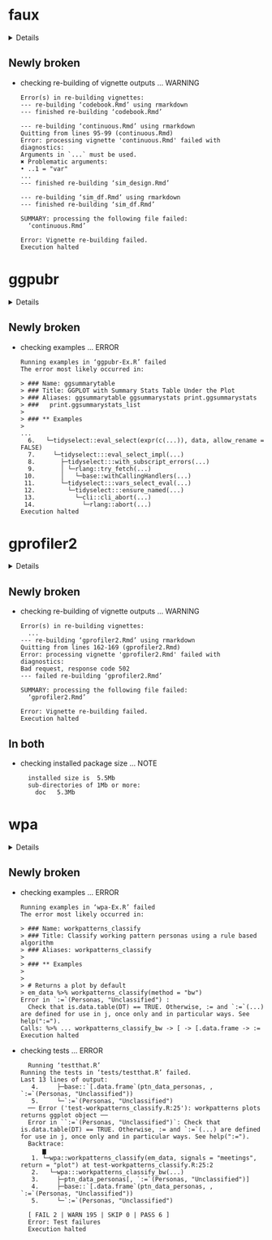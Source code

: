 # faux

<details>

* Version: 1.1.0
* GitHub: https://github.com/debruine/faux
* Source code: https://github.com/cran/faux
* Date/Publication: 2021-09-13 21:40:02 UTC
* Number of recursive dependencies: 133

Run `revdepcheck::cloud_details(, "faux")` for more info

</details>

## Newly broken

*   checking re-building of vignette outputs ... WARNING
    ```
    Error(s) in re-building vignettes:
    --- re-building ‘codebook.Rmd’ using rmarkdown
    --- finished re-building ‘codebook.Rmd’
    
    --- re-building ‘continuous.Rmd’ using rmarkdown
    Quitting from lines 95-99 (continuous.Rmd) 
    Error: processing vignette 'continuous.Rmd' failed with diagnostics:
    Arguments in `...` must be used.
    ✖ Problematic arguments:
    • ..1 = "var"
    ...
    --- finished re-building ‘sim_design.Rmd’
    
    --- re-building ‘sim_df.Rmd’ using rmarkdown
    --- finished re-building ‘sim_df.Rmd’
    
    SUMMARY: processing the following file failed:
      ‘continuous.Rmd’
    
    Error: Vignette re-building failed.
    Execution halted
    ```

# ggpubr

<details>

* Version: 0.5.0
* GitHub: https://github.com/kassambara/ggpubr
* Source code: https://github.com/cran/ggpubr
* Date/Publication: 2022-11-16 12:10:54 UTC
* Number of recursive dependencies: 84

Run `revdepcheck::cloud_details(, "ggpubr")` for more info

</details>

## Newly broken

*   checking examples ... ERROR
    ```
    Running examples in ‘ggpubr-Ex.R’ failed
    The error most likely occurred in:
    
    > ### Name: ggsummarytable
    > ### Title: GGPLOT with Summary Stats Table Under the Plot
    > ### Aliases: ggsummarytable ggsummarystats print.ggsummarystats
    > ###   print.ggsummarystats_list
    > 
    > ### ** Examples
    > 
    ...
      6.   └─tidyselect::eval_select(expr(c(...)), data, allow_rename = FALSE)
      7.     └─tidyselect:::eval_select_impl(...)
      8.       ├─tidyselect:::with_subscript_errors(...)
      9.       │ └─rlang::try_fetch(...)
     10.       │   └─base::withCallingHandlers(...)
     11.       └─tidyselect:::vars_select_eval(...)
     12.         └─tidyselect:::ensure_named(...)
     13.           └─cli::cli_abort(...)
     14.             └─rlang::abort(...)
    Execution halted
    ```

# gprofiler2

<details>

* Version: 0.2.1
* GitHub: NA
* Source code: https://github.com/cran/gprofiler2
* Date/Publication: 2021-08-23 14:00:02 UTC
* Number of recursive dependencies: 74

Run `revdepcheck::cloud_details(, "gprofiler2")` for more info

</details>

## Newly broken

*   checking re-building of vignette outputs ... WARNING
    ```
    Error(s) in re-building vignettes:
      ...
    --- re-building ‘gprofiler2.Rmd’ using rmarkdown
    Quitting from lines 162-169 (gprofiler2.Rmd) 
    Error: processing vignette 'gprofiler2.Rmd' failed with diagnostics:
    Bad request, response code 502
    --- failed re-building ‘gprofiler2.Rmd’
    
    SUMMARY: processing the following file failed:
      ‘gprofiler2.Rmd’
    
    Error: Vignette re-building failed.
    Execution halted
    ```

## In both

*   checking installed package size ... NOTE
    ```
      installed size is  5.5Mb
      sub-directories of 1Mb or more:
        doc   5.3Mb
    ```

# wpa

<details>

* Version: 1.8.0
* GitHub: https://github.com/microsoft/wpa
* Source code: https://github.com/cran/wpa
* Date/Publication: 2022-07-05 15:40:02 UTC
* Number of recursive dependencies: 121

Run `revdepcheck::cloud_details(, "wpa")` for more info

</details>

## Newly broken

*   checking examples ... ERROR
    ```
    Running examples in ‘wpa-Ex.R’ failed
    The error most likely occurred in:
    
    > ### Name: workpatterns_classify
    > ### Title: Classify working pattern personas using a rule based algorithm
    > ### Aliases: workpatterns_classify
    > 
    > ### ** Examples
    > 
    > 
    > # Returns a plot by default
    > em_data %>% workpatterns_classify(method = "bw")
    Error in `:=`(Personas, "Unclassified") : 
      Check that is.data.table(DT) == TRUE. Otherwise, := and `:=`(...) are defined for use in j, once only and in particular ways. See help(":=").
    Calls: %>% ... workpatterns_classify_bw -> [ -> [.data.frame -> :=
    Execution halted
    ```

*   checking tests ... ERROR
    ```
      Running ‘testthat.R’
    Running the tests in ‘tests/testthat.R’ failed.
    Last 13 lines of output:
       4.     ├─base::`[.data.frame`(ptn_data_personas, , `:=`(Personas, "Unclassified"))
       5.     └─`:=`(Personas, "Unclassified")
      ── Error ('test-workpatterns_classify.R:25'): workpatterns plots returns ggplot object ──
      Error in ``:=`(Personas, "Unclassified")`: Check that is.data.table(DT) == TRUE. Otherwise, := and `:=`(...) are defined for use in j, once only and in particular ways. See help(":=").
      Backtrace:
          ▆
       1. └─wpa::workpatterns_classify(em_data, signals = "meetings", return = "plot") at test-workpatterns_classify.R:25:2
       2.   └─wpa:::workpatterns_classify_bw(...)
       3.     ├─ptn_data_personas[, `:=`(Personas, "Unclassified")]
       4.     ├─base::`[.data.frame`(ptn_data_personas, , `:=`(Personas, "Unclassified"))
       5.     └─`:=`(Personas, "Unclassified")
      
      [ FAIL 2 | WARN 195 | SKIP 0 | PASS 6 ]
      Error: Test failures
      Execution halted
    ```

